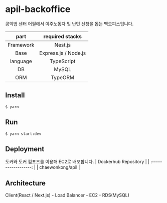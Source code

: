 # apil-backoffice

공익법 센터 어필에서 이주노동자 및 난민 신청을 돕는 백오피스입니다.

|   part    |   required stacks    |
| :-------: | :------------------: |
| Framework |       Nest.js        |
|   Base    | Express.js / Node.js |
| language  |      TypeScript      |
|    DB     |        MySQL         |
|    ORM    |       TypeORM        |

## Install

```shell
$ yarn
```

## Run

```shell
$ yarn start:dev
```

## Deployment

도커와 도커 컴포즈를 이용해 EC2로 배포합니다.
| Dockerhub Repository |
| :------------------: |
| chaewonkong/apil |

## Architecture

Client(React / Next.js) - Load Balancer - EC2 - RDS(MySQL)

